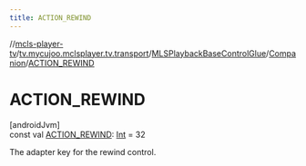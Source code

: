 ```yaml
---
title: ACTION_REWIND
---
```

//[mcls-player-tv](../../../../index.html)/[tv.mycujoo.mclsplayer.tv.transport](../../index.html)/[MLSPlaybackBaseControlGlue](../index.html)/[Companion](index.html)/[ACTION_REWIND](-a-c-t-i-o-n_-r-e-w-i-n-d.html)



# ACTION_REWIND



[androidJvm]\
const val [ACTION_REWIND](-a-c-t-i-o-n_-r-e-w-i-n-d.html): [Int](https://kotlinlang.org/api/latest/jvm/stdlib/kotlin/-int/index.html) = 32



The adapter key for the rewind control.





